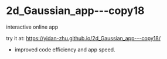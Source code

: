 # 2d_Gaussian_app---copy18
interactive online app

try it at: https://yidan-zhu.github.io/2d_Gaussian_app---copy18/

- improved code efficiency and app speed.
